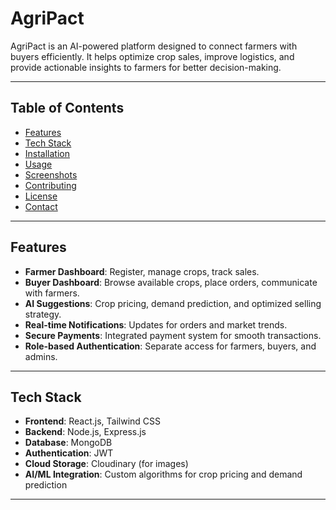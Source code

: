 # AgriPact

AgriPact is an AI-powered platform designed to connect farmers with buyers efficiently. It helps optimize crop sales, improve logistics, and provide actionable insights to farmers for better decision-making.  

---

## Table of Contents
- [Features](#features)
- [Tech Stack](#tech-stack)
- [Installation](#installation)
- [Usage](#usage)
- [Screenshots](#screenshots)
- [Contributing](#contributing)
- [License](#license)
- [Contact](#contact)

---

## Features
- **Farmer Dashboard**: Register, manage crops, track sales.
- **Buyer Dashboard**: Browse available crops, place orders, communicate with farmers.
- **AI Suggestions**: Crop pricing, demand prediction, and optimized selling strategy.
- **Real-time Notifications**: Updates for orders and market trends.
- **Secure Payments**: Integrated payment system for smooth transactions.
- **Role-based Authentication**: Separate access for farmers, buyers, and admins.

---

## Tech Stack
- **Frontend**: React.js, Tailwind CSS  
- **Backend**: Node.js, Express.js  
- **Database**: MongoDB  
- **Authentication**: JWT  
- **Cloud Storage**: Cloudinary (for images)  
- **AI/ML Integration**: Custom algorithms for crop pricing and demand prediction  

---

